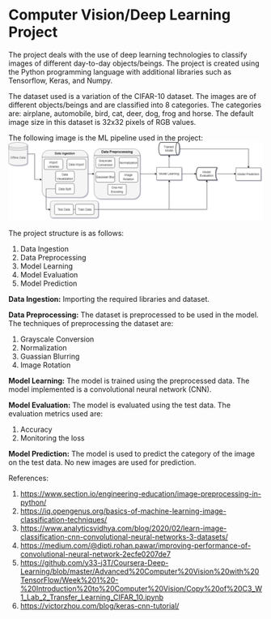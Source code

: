 # Computer Vision/Deep Learning Project

The project deals with the use of deep learning technologies to classify images of different day-to-day objects/beings. The project is created using the Python programming language with additional libraries such as Tensorflow, Keras, and Numpy.

The dataset used is a variation of the CIFAR-10 dataset. The images are of different objects/beings and are classified into 8 categories. The categories are: airplane, automobile, bird, cat, deer, dog, frog and horse. The default image size in this dataset is 32x32 pixels of RGB values.

The following image is the ML pipeline used in the project:
<br>
<img src='ML Pipeline Design/ML Pipeline Design.png' alt='ML Pipeline Design'>
<br>

The project structure is as follows:
<br>
1. Data Ingestion
2. Data Preprocessing
3. Model Learning
4. Model Evaluation
5. Model Prediction

<b>Data Ingestion:</b> Importing the required libraries and dataset.

<b>Data Preprocessing:</b> The dataset is preprocessed to be used in the model. The techniques of preprocessing the dataset are:
<br>  
1. Grayscale Conversion
2. Normalization
3. Guassian Blurring
4. Image Rotation

<b>Model Learning:</b> The model is trained using the preprocessed data. The model implemented is a convolutional neural network (CNN).

<b>Model Evaluation:</b> The model is evaluated using the test data. The evaluation metrics used are:
<br>
1. Accuracy
2. Monitoring the loss

<b>Model Prediction:</b> The model is used to predict the category of the image on the test data. No new images are used for prediction.

References:
<br>
1. https://www.section.io/engineering-education/image-preprocessing-in-python/
2. https://iq.opengenus.org/basics-of-machine-learning-image-classification-techniques/
3. https://www.analyticsvidhya.com/blog/2020/02/learn-image-classification-cnn-convolutional-neural-networks-3-datasets/
4. https://medium.com/@dipti.rohan.pawar/improving-performance-of-convolutional-neural-network-2ecfe0207de7
5. https://github.com/y33-j3T/Coursera-Deep-Learning/blob/master/Advanced%20Computer%20Vision%20with%20TensorFlow/Week%201%20-%20Introduction%20to%20Computer%20Vision/Copy%20of%20C3_W1_Lab_2_Transfer_Learning_CIFAR_10.ipynb
6. https://victorzhou.com/blog/keras-cnn-tutorial/


